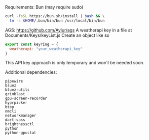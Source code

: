 Requirements:
Bun (may require sudo)

```sh
curl -fsSL https://bun.sh/install | bash && \
  ln -s $HOME/.bun/bin/bun /usr/local/bin/bun
```
AGS: https://github.com/Aylur/ags
A weatherapi key in a file at Documents/Keys/keyList.js
Create an object like so 
```js
export const keyring = {
  weatherapi: "your_weatherapi_key"
}
```
This API key approach is only temporary and won't be needed soon. 

Additional dependencies:
```
pipewire
bluez
bluez-utils
grimblast
gpu-screen-recorder
hyprpicker
btop
nmcli
networkmanager
dart-sass
brightnessctl
python
python-gpustat

```
